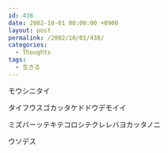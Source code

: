 ```yaml
---
id: 438
date: 2002-10-01 00:00:00 +0900
layout: post
permalink: /2002/10/01/438/
categories:
  - Thoughts
tags:
  - 生きる
---
```

モウシニタイ
  
タイフウスゴカッタケドドウデモイイ
  
ミズバーッテキテコロシテクレレバヨカッタノニ

ウソデス
